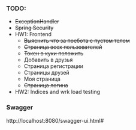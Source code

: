 
### TODO:
- ~~ExceptionHandler~~ 
- ~~Spring Security~~
- HW1: Frontend 
   - ~~Выяснить что за поебота с пустом телом~~
   - ~~Страница всех пользователей~~
   - ~~Токен в куки положить~~
   - Добавить в друзья
   - Страница регистрации
   - Страницы друзей
   - Моя страница
   - ~~Страница логина~~
- HW2: Indices and wrk load testing

### Swagger
http://localhost:8080/swagger-ui.html#